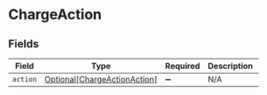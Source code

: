 # ChargeAction


## Fields

| Field                                                                     | Type                                                                      | Required                                                                  | Description                                                               | Example                                                                   |
| ------------------------------------------------------------------------- | ------------------------------------------------------------------------- | ------------------------------------------------------------------------- | ------------------------------------------------------------------------- | ------------------------------------------------------------------------- |
| `action`                                                                  | [Optional[ChargeActionAction]](../../models/shared/chargeactionaction.md) | :heavy_minus_sign:                                                        | N/A                                                                       | START                                                                     |